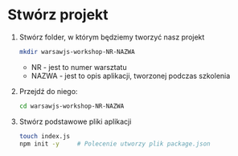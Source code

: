 # Stwórz projekt

1. Stwórz folder, w którym będziemy tworzyć nasz projekt

    ```bash
    mkdir warsawjs-workshop-NR-NAZWA
    ```

    * NR - jest to numer warsztatu
    * NAZWA - jest to opis aplikacji, tworzonej podczas szkolenia

2. Przejdź do niego:

    ```bash
    cd warsawjs-workshop-NR-NAZWA
    ```

3. Stwórz podstawowe pliki aplikacji

    ```bash
    touch index.js
    npm init -y     # Polecenie utworzy plik package.json
    ```
